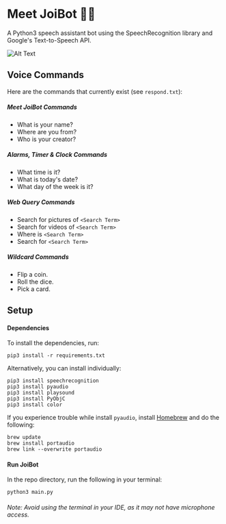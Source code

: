 # Meet JoiBot 👋🏽
 A  Python3 speech assistant bot using the SpeechRecognition library and Google's Text-to-Speech API.
 
 ![Alt Text](https://media.giphy.com/media/HgLiAOrLElo2JG2zsJ/giphy.gif)
 

## Voice Commands

Here are the commands that currently exist (see `respond.txt`):

##### Meet JoiBot Commands
* What is your name? 
* Where are you from?
* Who is your creator?

##### Alarms, Timer & Clock Commands
* What time is it?
* What is today's date?
* What day of the week is it?

##### Web Query Commands
* Search for pictures of `<Search Term>`
* Search for videos of `<Search Term>`
* Where is `<Search Term>`
* Search for `<Search Term>`

##### Wildcard Commands
* Flip a coin.
* Roll the dice.
* Pick a card.

## Setup

#### Dependencies
To install the dependencies, run:
```
pip3 install -r requirements.txt
```

Alternatively, you can install individually:
```
pip3 install speechrecognition
pip3 install pyaudio
pip3 install playsound
pip3 install PyObjC
pip3 install color
```


If you experience trouble while install `pyaudio`, install [Homebrew](https://brew.sh/) and do the following:
```
brew update
brew install portaudio
brew link --overwrite portaudio
```

#### Run JoiBot
In the repo directory, run the following in your terminal:
```
python3 main.py
```
###### Note: Avoid using the terminal in your IDE, as it may not have microphone access.


